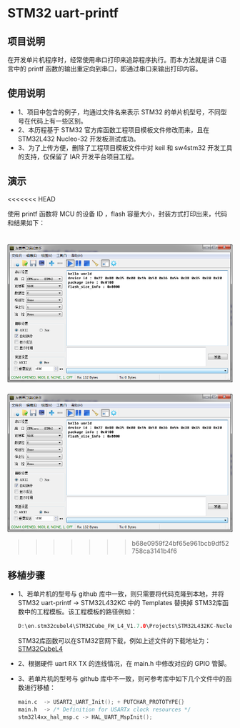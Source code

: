 # STM32 uart-printf

## 项目说明

在开发单片机程序时，经常使用串口打印来追踪程序执行。而本方法就是讲 C语言中的 printf 函数的输出重定向到串口，即通过串口来输出打印内容。

## 使用说明

- 1、项目中包含的例子，均通过文件名来表示 STM32 的单片机型号，不同型号在代码上有一些区别。
- 2、本历程基于 STM32 官方库函数工程项目模板文件修改而来，且在 STM32L432 Nucleo-32 开发板测试成功。
- 3、为了上传方便，删除了工程项目模板文件中对 keil 和 sw4stm32 开发工具的支持，仅保留了 IAR 开发平台项目工程。

## 演示
<<<<<<< HEAD

使用 printf 函数将 MCU 的设备 ID ，flash 容量大小，封装方式打印出来，代码和结果如下：

![uart-printf](http://github.com/cyang812/STM32-uart-printf/raw/master/DEMO.png)
=======
![uart-printf](https://github.com/cyang812/STM32-uart-printf/raw/master/DEMO.png)
>>>>>>> b68e0959f24bf65e961bcb9df52758ca3141b4f6

## 移植步骤

- 1、若单片机的型号与 github 库中一致，则只需要将代码克隆到本地，并将 STM32 uart-printf -> STM32L432KC 中的 Templates 替换掉 STM32库函数中的工程模板。该工程模板的路径例如：
    ```c
    D:\en.stm32cubel4\STM32Cube_FW_L4_V1.7.0\Projects\STM32L432KC-Nucleo\Templates
    ```
    STM32库函数可以在STM32官网下载，例如上述文件的下载地址为：
    [STM32CubeL4](http://www.st.com/content/st_com/en/products/embedded-software/mcus-embedded-software/stm32-embedded-software/stm32cube-embedded-software/stm32cubel4.html)

- 2、根据硬件 uart RX TX 的连线情况，在 main.h 中修改对应的 GPIO 管脚。

- 3、若单片机的型号与 github 库中不一致，则可参考库中如下几个文件中的函数进行移植：
    ```c
    main.c  -> USART2_UART_Init(); + PUTCHAR_PROTOTYPE{}
    main.h  -> /* Definition for USARTx clock resources */
    stm32l4xx_hal_msp.c -> HAL_UART_MspInit();
    ```

